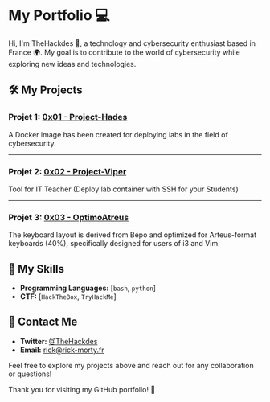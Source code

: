 # My Portfolio 💻

Hi, I'm TheHackdes 🚀, a technology and cybersecurity enthusiast based in France 🌍. My goal is to contribute to the world of cybersecurity while exploring new ideas and technologies.

## 🛠️ My Projects

### Projet 1: [0x01 - Project-Hades](https://github.com/TheHackdes/0x01---Project-Hades)
A Docker image has been created for deploying labs in the field of cybersecurity.

---

### Projet 2: [0x02 - Project-Viper](https://github.com/TheHackdes/0x02---Project-Viper)
Tool for IT Teacher (Deploy lab container with SSH for your Students) 

---

### Projet 3: [0x03 - OptimoAtreus](https://github.com/TheHackdes/0x03---OptimoAtreus)
The keyboard layout is derived from Bépo and optimized for Arteus-format keyboards (40%), specifically designed for users of i3 and Vim.

## 🚀 My Skills

- **Programming Languages:** [`bash`, `python`]
- **CTF:** [`HackTheBox`, `TryHackMe`]

## 💬 Contact Me

- **Twitter:** [@TheHackdes](https://twitter.com/TheHackdes)
- **Email:** rick@rick-morty.fr

Feel free to explore my projects above and reach out for any collaboration or questions!

Thank you for visiting my GitHub portfolio! 🌟

